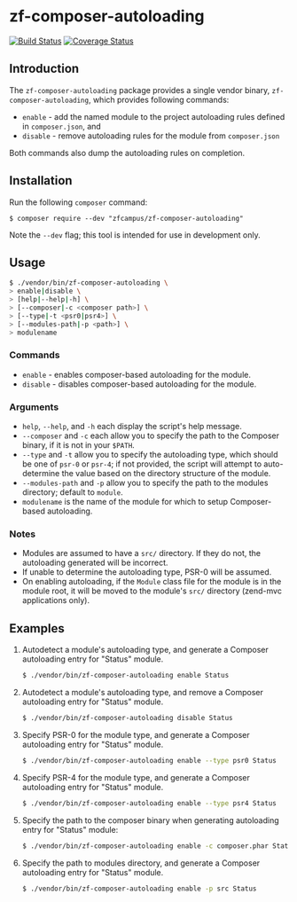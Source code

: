 zf-composer-autoloading
=======================

[![Build Status](https://travis-ci.org/zfcampus/zf-composer-autoloading.svg?branch=master)](https://travis-ci.org/zfcampus/zf-composer-autoloading)
[![Coverage Status](https://coveralls.io/repos/github/zfcampus/zf-composer-autoloading/badge.svg?branch=master)](https://coveralls.io/github/zfcampus/zf-composer-autoloading?branch=master)

Introduction
------------

The `zf-composer-autoloading` package provides a single vendor binary,
`zf-composer-autoloading`, which provides following commands:

- `enable` - add the named module to the project autoloading rules
  defined in `composer.json`, and
- `disable` - remove autoloading rules for the module from
  `composer.json`

Both commands also dump the autoloading rules on completion.

Installation
------------

Run the following `composer` command:

```console
$ composer require --dev "zfcampus/zf-composer-autoloading"
```

Note the `--dev` flag; this tool is intended for use in development only.

Usage
-----

```bash
$ ./vendor/bin/zf-composer-autoloading \
> enable|disable \
> [help|--help|-h] \
> [--composer|-c <composer path>] \
> [--type|-t <psr0|psr4>] \
> [--modules-path|-p <path>] \
> modulename
```

### Commands

- `enable` - enables composer-based autoloading for the module.
- `disable` - disables composer-based autoloading for the module.

### Arguments

- `help`, `--help`, and `-h` each display the script's help message.
- `--composer` and `-c` each allow you to specify the path to the Composer
  binary, if it is not in your `$PATH`.
- `--type` and `-t` allow you to specify the autoloading type, which should be
  one of `psr-0` or `psr-4`; if not provided, the script will attempt to
  auto-determine the value based on the directory structure of the module.
- `--modules-path` and `-p` allow you to specify the path to the modules
  directory; default to `module`.
- `modulename` is the name of the module for which to setup Composer-based
  autoloading.

### Notes

- Modules are assumed to have a `src/` directory. If they do not, the
  autoloading generated will be incorrect.
- If unable to determine the autoloading type, PSR-0 will be assumed.
- On enabling autoloading, if the `Module` class file for the module
  is in the module root, it will be moved to the module's `src/` directory
  (zend-mvc applications only).

Examples
--------

1. Autodetect a module's autoloading type, and generate a Composer autoloading
   entry for "Status" module.

   ```bash
   $ ./vendor/bin/zf-composer-autoloading enable Status
   ```
   
1. Autodetect a module's autoloading type, and remove a Composer autoloading
   entry for "Status" module.
   
   ```bash
   $ ./vendor/bin/zf-composer-autoloading disable Status
   ```

1. Specify PSR-0 for the module type, and generate a Composer autoloading
   entry for "Status" module.

   ```bash
   $ ./vendor/bin/zf-composer-autoloading enable --type psr0 Status
   ```

1. Specify PSR-4 for the module type, and generate a Composer autoloading
   entry for "Status" module.

   ```bash
   $ ./vendor/bin/zf-composer-autoloading enable --type psr4 Status
   ```

1. Specify the path to the composer binary when generating autoloading entry
   for "Status" module:

   ```bash
   $ ./vendor/bin/zf-composer-autoloading enable -c composer.phar Status
   ```

1. Specify the path to modules directory, and generate a Composer autoloading
   entry for "Status" module.

   ```bash
   $ ./vendor/bin/zf-composer-autoloading enable -p src Status
   ```
